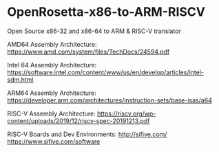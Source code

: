 # OpenRosetta-x86-to-ARM-RISCV
Open Source x86-32 and x86-64 to ARM & RISC-V translator

AMD64 Assembly Architecture:
https://www.amd.com/system/files/TechDocs/24594.pdf

Intel 64 Assembly Architecture:
https://software.intel.com/content/www/us/en/develop/articles/intel-sdm.html

ARM64 Assembly Architecture:
https://developer.arm.com/architectures/instruction-sets/base-isas/a64

RISC-V Assembly Architecture:
https://riscv.org/wp-content/uploads/2019/12/riscv-spec-20191213.pdf

RISC-V Boards and Dev Environments:
http://sifive.com/
https://www.sifive.com/software

